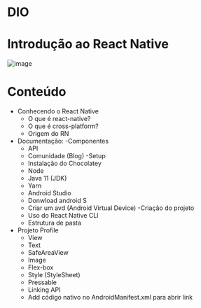 # DIO
# Introdução ao React Native

![image]()

# Conteúdo
- Conhecendo o React Native
    - O que é react-native?
    - O que é cross-platform?
    - Origem do RN
- Documentação:
    -Componentes
    - API
    - Comunidade (Blog)
-Setup
    - Instalação do Chocolatey
    - Node
    - Java 11 (JDK)
    - Yarn
    - Android Studio
    - Donwload android S
    - Criar um avd (Android Virtual Device)
-Criação do projeto
    - Uso do React Native CLI
    - Estrutura de pasta
- Projeto Profile
    - View
    - Text
    - SafeAreaView
    - Image
    - Flex-box
    - Style (StyleSheet)
    - Pressable
    - Linking API
    - Add código nativo no AndroidManifest.xml para abrir link
